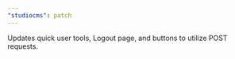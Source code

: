```yaml
---
"studiocms": patch
---
```


Updates quick user tools, Logout page, and buttons to utilize POST requests.
